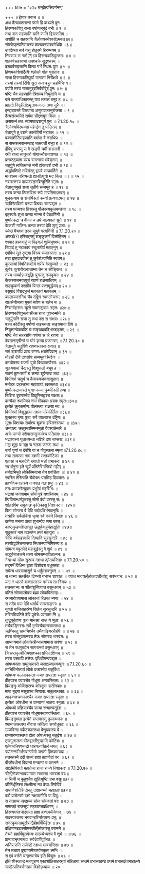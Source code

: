 +++
title = "०२० चन्द्रोत्पत्तिवर्णनम्"

+++
॥ ईश्वर उवाच ॥ ॥  
अथ दैत्यावताराणां क्रमो हि कथ्यते पुनः ॥  
हिरण्यकशिपू राजा वर्षाणामर्बुदं बभौ ॥ १ ॥  
तथा शत सहस्राणि यानि कानि द्विसप्ततिम् ॥  
अशीतिं च सहस्राणि त्रैलोक्यस्येश्वरोऽभवत्॥२॥  
सौत्येऽहन्यतिरात्रस्य कश्यपस्याश्वमेधिके ॥३॥  
उपक्षिप्ता सनं यत्तु होतुरर्थे हिरण्मयम् ॥  
निषसाद स गर्तो(?)ऽत्र हिरण्यकशिपुस्ततः ॥ ४ ॥  
शतवर्षसहस्राणां तपश्चक्रे सुदुश्चरम् ॥  
दशवर्षसहस्राणि दित्या गर्भे स्थितः पुरा ॥ ५ ॥  
हिणयकशिपोर्दैत्यैः श्लोको गीतः पुरातनः ॥  
राजा हिरण्यकशिपुर्यां यामाशां निरीक्षते ॥ ६ ॥  
तस्यां तस्यां दिशि सुरा नमश्चक्रुः सहर्षिभिः १।  
पर्याये तस्य राजाभूद्बलिर्वर्षार्बुदं पुनः ॥ ७ ॥  
षष्टिं चैव सहस्राणि त्रिंशच्च नियुतानि च ॥  
बले राज्याधिकारस्तु याव त्कालं बभूव ह ॥ ८ ॥  
प्रह्लादो निगृहीतोऽभूत्तावत्कालं तथा सुरैः १।  
इन्द्रादयस्ते विख्याता असुराञ्जघ्नुरोजसा ॥ ९ ॥  
दैत्यसंस्थमिदं सर्वमा सीद्दशयुगं किल ॥  
असपत्नं ततः सर्वमष्टादशयुगं पुनः ॥ 7.1.20.१० ॥  
त्रैलोक्यमिदमव्यग्रं महेन्द्रेण तु पालितम् ॥  
त्रेतायुगे तु दशमे कार्त्तवीर्यो महाबलः ॥ ११ ॥  
पञ्चाशीतिसहस्राणि वर्षाणां वै नराधिपः ॥  
स सप्तरत्नवान्सम्राट् चक्रवर्ती बभूव ह ॥ १२ ॥  
द्वीपेषु सप्तसु स वै खड्गी चर्मी शरासनी ॥  
रथी राजा सानुचरो योगाच्चौरानपश्यत ॥ १३ ॥  
प्रणष्टद्रव्यता यस्य स्मरणान्न भवेन्नृणाम् ॥  
चतुर्युगे त्वतिक्रान्ते मनौ ह्येकादशे प्रभौ ॥ १४ ॥  
अर्द्धावशिष्टे तस्मिंस्तु द्वापरे सम्प्रवर्तिते ॥  
मानवस्य नरिष्यन्तो ह्यासीत्पुत्रो मदः किल ॥। ॥ १५ ॥  
नवमस्तस्य दायादस्तृणबिन्दुरिति स्मृतः ॥  
त्रेतायुगमुखे राजा तृतीये सम्बभूव ह ॥ १६ ॥  
तस्य कन्या त्विलविला रूपे णाप्रतिमाऽभवत् ॥  
पुलस्त्याय स राजर्षिस्तां कन्यां प्रत्यपादयत् ॥ १७ ॥  
ऋषिरैलविलो यस्यां विश्रवाः समपद्यत ॥  
तस्य पत्न्यश्च तिस्रस्तु पौलस्त्यकुलमण्डनाः ॥ १८ ॥  
बृहस्पतेः शुभा कन्या नाम्ना वै वेदवर्णिनी ॥  
पुष्पोत्कटा च वीका च उभे माल्यवतः सुते ॥ १९ ॥  
केकसी मालिनः कन्या तस्यां देवि शृणु प्रजाः ॥  
ज्येष्ठं वैश्रवणं तस्य सुषुवे वरवर्णिनी ॥ 7.1.20.२० ॥  
अष्टदं(?) हरिच्छ्मश्रुं शङ्कुकर्णं विलोहितम् ॥  
श्वपादं ह्रस्वबाहुं च पिङ्गलं शुचिभूषणम् ॥ २१ ॥  
त्रिपादं तु महाकायं स्थूलशीर्षं महाहनुम् ॥  
एवंविधं सुतं दृष्ट्वा विरूपं रूपतस्तदा ॥ २२॥  
तदा दृष्ट्वाब्रवीत्तं तु कुबेरोऽयमिति स्वयम्॥  
कुत्सायां क्वितिशब्दोयं शरीरं वेरमुच्यते ॥ २३ ॥  
कुबेरः कुशरीरत्वान्नाम्ना तेन च सोङ्कितः ॥  
तस्य भार्य्याऽभवद्वृद्धिः पुत्रस्तु नलकूबरः ॥ २४ ॥  
कैकस्यजनयत्पुत्रं रावणं राक्षसाधिपम् ॥  
शङ्कुकर्णं दशग्रीवं पिगलं रक्तमूर्द्धजम्॥ २५ ॥  
वसुपादं विंशद्भुजं महाकायं महाबलम् ॥  
कालाञ्जननिभं चैव दंष्ट्रिणं रक्तलोचनम् ॥ २६ ॥  
राक्षसेनौजसा युक्तं रूपेण च बलेन च ॥  
निसर्गाद्दारुणः क्रूरो रावणाद्रावणः स्मृतः ॥२७॥  
हिरण्यकशिपुस्त्वासीत्स राजा पूर्वजन्मनि ॥  
चतुर्युगानि राजा तु तथा दश स राक्षसः ॥२८॥  
पञ्च कोटीस्तु वर्षाणां सङ्ख्यताः सङ्ख्याया प्रिये ॥  
नियुतान्येकषष्टिं च सङ्ख्यावद्भिरुदाहृतम् ॥ २९ ॥  
षष्टिं चैव सहस्राणि वर्षाणां स हि रावणः ॥  
देवतानामृषीणां च घोरं कृत्वा प्रजागरम् ॥ 7.1.20.३० ॥  
त्रेतायुगे चतुर्विंशे रावणस्तपसः क्षयात् ॥  
रामं दाशरथिं प्राप्य सगणः क्षयमेयिवान् ॥ ३१ ॥  
योऽसौ देवि दशग्रीवः सम्बभूवारिमर्द्दनः ॥  
दमघोषस्य राजर्षेः पुत्रो विख्यातपौरुषः ॥३२॥  
श्रुतश्रवायां चैद्यस्तु शिशुपालो बभूव ह ॥  
रावणं कुम्भकर्णं च कन्यां शूर्पणखां तथा ॥३३॥  
विभीषणं चतुर्थं च कैकस्यजनयत्सुतान् ॥  
मनोहरः प्रहस्तश्च महापार्श्वः खरस्तथा ॥३४॥  
पुष्पोत्कटायास्ते पुत्राः कन्या कुम्भीनसी तथा ॥  
त्रिशिरा दूषणश्चैव विद्युज्जिह्वश्च राक्षसः॥  
कन्यैका श्यामिका नाम वीकायाः प्रसवः स्मृतः॥३५॥  
इत्येते क्रूरकर्माणः पौलस्त्या राक्षसा नव ॥  
विभीषणो विशुद्धात्मा दशमः परिकीर्तितः ॥३६॥  
पुलहस्य मृगाः पुत्राः सर्वे व्यालाश्च दंष्ट्रिणः ॥  
भूताः पिशाचाः सर्पाश्च शूकरा हस्तिनस्तथा ॥ ॥३७॥  
अनपत्यः क्रतुस्त्वस्मिन्स्मृतो वैवस्वतेन्तरे ॥  
अत्रेः पत्न्यो दशैवासन्सुन्दर्यश्च पतिव्रताः ॥३८॥  
भद्राश्वस्य घृताच्यन्ता जज्ञिरे दश चाप्सराः ॥३९॥  
भद्रा शूद्रा च मद्रा च नलदा जलदा तथा ॥  
उर्णा पूर्णा च देवेशि या च गोपुच्छला स्मृता॥7.1.20.४०॥  
तथा तामरसा नाम दशमी रक्तकोटिका ॥  
एतासां च महादेवि ख्यातो भर्त्ता प्रभाकरः ॥ ४१ ॥  
स्वर्भानुना हते सूर्ये पतितेस्मिन्दिवो महीम् ॥  
तमोऽभिभूते लोकेस्मिन्प्रभा येन प्रवर्त्तिता ॥! ॥ ४२ ॥  
स्वस्ति तेस्त्विति चैवोक्तः पतन्निह दिवाकरः ॥  
ब्रह्मर्षेर्वचनात्तस्य न पपात यतः प्रभुः ॥ ४३ ॥  
ततः प्रभाकरेत्युक्तः प्रभुरेवं महर्षिभिः ॥  
भद्रायां जनयामाम् सोमं पुत्रं यशस्विनम् ॥ ४४ ॥  
त्विषिमान्धर्मपुत्रस्तु सोमो देवो वरस्तु सः ॥  
शीतरश्मिः समुत्पन्नः कृत्तिकासु निशाचरः॥ ।४५॥  
पिता सोमस्य वै देवि जज्ञेऽत्रिर्भगवानृषिः ॥  
तत्रात्रिः सर्वलोकेशं भृत्वा स्वे नयने स्थितः ॥ ४६ ॥  
कर्मणा मनसा वाचा शुभान्येव समा चरत् ॥  
काष्ठकुड्यशिलाभूत ऊर्द्ध्वबाहुर्महाद्युतिः ॥४७॥  
सुदुस्तरं नाम तपस्तेन तप्तं महत्पुरा ॥  
त्रीणि वर्षसहस्राणि दिव्यानि सुरसुन्दरि ॥ ४८ ॥  
तस्योर्द्ध्वरेतसस्तत्र स्थितस्यानिमिषस्य ह ॥  
सोमत्वं वपुरापेदे महाबुद्धेस्तु वै शुभे ॥ ४९ ॥  
ऊर्द्ध्वमाचक्रमे तस्य सोमसम्भावितात्मनः ॥  
नेत्राभ्यां सोमः सुस्राव दशधा द्योतयन्दिशः ॥ 7.1.20.५० ॥  
तद्गर्भं विधिना दृष्टा दिशोदश दधुस्तदा ॥  
समेत्य धारयामासुर्न च धर्तुमशक्नुवन् ॥ ॥ ५१ ॥  
स ताभ्यः सहसैवेह दिग्भ्यो गर्भश्च शाश्वतः ॥ पपात भावयल्ँलोकाञ्छीतांशुः सर्वभावनः ॥ ५२ ॥  
यदा न धारणे शक्तास्तस्य गर्भस्य ताः स्त्रियः ॥  
ततस्ताभ्यः स शीतांशुर्निपपात वसुन्धराम् ॥ ५३ ॥  
पतितं सोममालोक्य ब्रह्मा लोकपितामहः॥  
रथमारोपयामास लोकानां हितका म्यया ॥ ५४ ॥  
स तदैव मया देवि धर्मार्थं सत्यसङ्गरः ॥  
युक्तो वाजिसहस्रेण सितेन सुरसुन्दरि ॥ ५५ ॥  
तस्मिन्निपतिते देवि पुत्रेत्रेः परमात्म नि ॥  
तुष्टुवुर्ब्रह्मणः पुत्रा मानसाः सप्त ये श्रुताः ॥ ५६ ॥  
तथैवाङ्गिरसः सर्वे भृगोश्चैवात्मजास्तथा ॥  
ऋग्भिस्तु सामभिश्चैव तथैवाङ्गिरसैरपि ॥ ॥ ५७ ॥  
तस्य संस्तूयमानस्य तेजः सोमस्य भास्वतः ॥  
आप्यायमानं लोकांस्त्रीन्भासयामास सर्वशः ॥ ५८ ॥  
स तेन रथमुख्येन सागरान्तां वसुन्धराम् ॥  
त्रिःसप्तकृत्वोतियशाश्चकाराभिप्रदक्षिणम् ॥ ५९ ॥  
तस्य यच्चापि तत्तेजः पृथिवीमन्वपद्यत ॥  
ओषध्यस्ताः समुत्पन्नास्ते जसाऽज्वलयन्पुनः ॥ 7.1.20.६० ॥  
ताभिर्धिनोत्ययं लोकं प्रजाश्चैव चतुर्विधाः ॥  
ओषध्यः फलपाकान्ताः कणाः सप्तदश स्मृताः ॥ ६१ ॥  
व्रीहयश्च यवाश्चैव गोधूमा अणवस्तिलाः ॥ ६२ ॥  
प्रियङ्गुः कोविदारश्च कोरदूषाः सतीनकाः ॥  
माषा मुद्गा मसूराश्च निष्पावाः सकुलत्थकाः ॥ ॥ ६३ ॥  
आढक्यश्चणकाश्चैव कणाः सप्तदश स्मृताः ॥  
इत्येता ओषधीनां च ग्राम्याणां जातयः स्मृताः ॥ ६४ ॥  
ओषध्यो यज्ञियाश्चैव ग्राम्या रण्याश्चतुर्द्दश ॥  
व्रीहयश्च यवाश्चैव गोधूमास्त्वणवस्तिलाः ॥ ६५ ॥  
प्रियङ्गुषष्ठा इत्येते सप्तमास्तु कुलत्थकाः ॥  
श्यामाकास्त्वथ नीवारा जर्तिलाः सगवेधुकाः ॥ ६६ ॥  
ऊरुविन्दा मर्कटकास्तथा वेणुयवाश्च ये ॥  
ग्राम्यारण्यास्तथा ह्येता ओषध्यस्तु चतुर्दश ॥ ६७ ॥  
तृणगुल्मलता वीरुद्वल्लीगुच्छादि कोटिशः ॥  
एतेषामधिपश्चन्द्रो धारयत्यखिलं जगत् ॥ ६८ ॥  
ज्योत्स्नाभिर्भगवान्सोमो जगतो हितकाम्यया ॥  
ततस्तस्मै ददौ राज्यं ब्रह्मा ब्रह्मविदां वरः ॥ ६९ ॥  
बीजौषधीनां विप्राणां मन्त्राणां च वरानने ॥  
सोऽभिषिक्तो महातेजा राजा राज्ये निशाकरः ॥ 7.1.20.७० ॥  
त्रील्ँलोकान्भावयामास स्वभासा भास्वतां वरः॥  
तं सिनी च कुहूश्चैव द्युतिःपुष्टिः प्रभा वसुः॥७१॥  
कीर्तिर्धृतिश्च लक्ष्मीश्च नव देव्यः सिषेविरे॥  
सप्तविंशतिरिन्दोस्तु दाक्षायण्यो महाव्रताः॥७२॥  
ददौ प्राचेतसो दक्षो नक्षत्राणीति या विदुः॥  
स तत्प्राप्य मह्द्राज्यं सोमः सोमवतां वरः ॥ ७३ ॥  
समाजह्रे राजसूयं सहस्रशतदक्षिणम् ॥  
हिरण्यगर्भश्चोद्गाता ब्रह्मा ब्रह्मत्वमेयिवान् ॥ ७४ ॥  
सदस्यस्तस्य भगवान्हरिर्नारायणः प्रभुः ॥  
सनत्कुमारप्रमुखैराद्यैर्ब्रह्मर्षिभिर्वृतः ॥ ७५ ॥  
दक्षिणामददात्सोमस्त्रील्ँलोकांस्तु वरानने ॥  
तेभ्यो ब्रह्मर्षिमुख्येभ्यः सदस्येभ्यश्च वै शुभे ॥ ॥ ७६ ॥  
प्राप्यावभृथमव्यग्रः सर्वदेवर्षिपूजितः ॥  
अतिराजति राजेन्द्रो दशधा भावयन्दिशः ॥ ७७ ॥  
तेन तत्प्राप दुष्प्राप्यमैश्वर्य्यमकृता त्मभिः ॥  
स एवं वर्त्तते चन्द्रश्चात्रेय इति विश्रुतः ॥ ७८ ॥  
इति श्रीस्कान्दे महापुराण एकाशीतिसाहस्र्यां संहितायां सप्तमे प्रभासखण्डे प्रथमे प्रभासक्षेत्रमाहात्म्ये चन्द्रोत्पत्तिवर्णनन्नाम विंशोऽध्यायः ॥ २० ॥